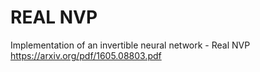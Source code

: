 # REAL NVP
Implementation of an invertible neural network - Real NVP
https://arxiv.org/pdf/1605.08803.pdf

